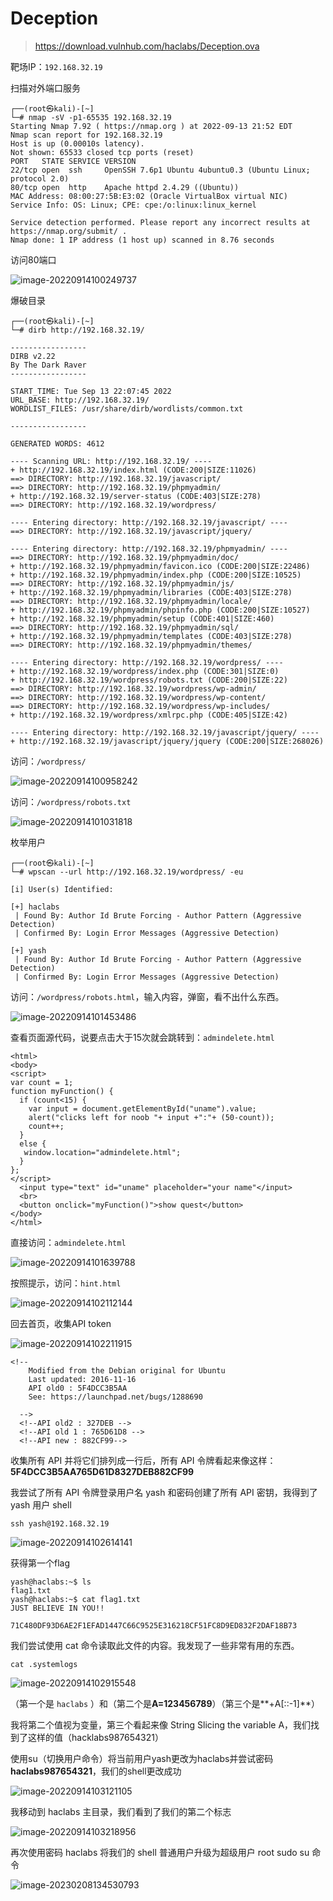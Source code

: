 # Deception

> https://download.vulnhub.com/haclabs/Deception.ova

靶场IP：`192.168.32.19`

扫描对外端口服务

```
┌──(root㉿kali)-[~]
└─# nmap -sV -p1-65535 192.168.32.19 
Starting Nmap 7.92 ( https://nmap.org ) at 2022-09-13 21:52 EDT
Nmap scan report for 192.168.32.19
Host is up (0.00010s latency).
Not shown: 65533 closed tcp ports (reset)
PORT   STATE SERVICE VERSION
22/tcp open  ssh     OpenSSH 7.6p1 Ubuntu 4ubuntu0.3 (Ubuntu Linux; protocol 2.0)
80/tcp open  http    Apache httpd 2.4.29 ((Ubuntu))
MAC Address: 08:00:27:5B:E3:02 (Oracle VirtualBox virtual NIC)
Service Info: OS: Linux; CPE: cpe:/o:linux:linux_kernel

Service detection performed. Please report any incorrect results at https://nmap.org/submit/ .
Nmap done: 1 IP address (1 host up) scanned in 8.76 seconds

```

访问80端口

![image-20220914100249737](../../.gitbook/assets/image-20220914100249737.png)

爆破目录

```
┌──(root㉿kali)-[~]
└─# dirb http://192.168.32.19/ 

-----------------
DIRB v2.22    
By The Dark Raver
-----------------

START_TIME: Tue Sep 13 22:07:45 2022
URL_BASE: http://192.168.32.19/
WORDLIST_FILES: /usr/share/dirb/wordlists/common.txt

-----------------

GENERATED WORDS: 4612                                                          

---- Scanning URL: http://192.168.32.19/ ----
+ http://192.168.32.19/index.html (CODE:200|SIZE:11026)                                                                                                                                                                                   
==> DIRECTORY: http://192.168.32.19/javascript/                                                                                                                                                                                           
==> DIRECTORY: http://192.168.32.19/phpmyadmin/                                                                                                                                                                                           
+ http://192.168.32.19/server-status (CODE:403|SIZE:278)                                                                                                                                                                                  
==> DIRECTORY: http://192.168.32.19/wordpress/                                                                                                                                                                                            
                                                                                                                                                                                                                                          
---- Entering directory: http://192.168.32.19/javascript/ ----
==> DIRECTORY: http://192.168.32.19/javascript/jquery/                                                                                                                                                                                    
                                                                                                                                                                                                                                          
---- Entering directory: http://192.168.32.19/phpmyadmin/ ----
==> DIRECTORY: http://192.168.32.19/phpmyadmin/doc/                                                                                                                                                                                       
+ http://192.168.32.19/phpmyadmin/favicon.ico (CODE:200|SIZE:22486)                                                                                                                                                                       
+ http://192.168.32.19/phpmyadmin/index.php (CODE:200|SIZE:10525)                                                                                                                                                                         
==> DIRECTORY: http://192.168.32.19/phpmyadmin/js/                                                                                                                                                                                        
+ http://192.168.32.19/phpmyadmin/libraries (CODE:403|SIZE:278)                                                                                                                                                                           
==> DIRECTORY: http://192.168.32.19/phpmyadmin/locale/                                                                                                                                                                                    
+ http://192.168.32.19/phpmyadmin/phpinfo.php (CODE:200|SIZE:10527)                                                                                                                                                                       
+ http://192.168.32.19/phpmyadmin/setup (CODE:401|SIZE:460)                                                                                                                                                                               
==> DIRECTORY: http://192.168.32.19/phpmyadmin/sql/                                                                                                                                                                                       
+ http://192.168.32.19/phpmyadmin/templates (CODE:403|SIZE:278)                                                                                                                                                                           
==> DIRECTORY: http://192.168.32.19/phpmyadmin/themes/                                                                                                                                                                                    
                                                                                                                                                                                                                                          
---- Entering directory: http://192.168.32.19/wordpress/ ----
+ http://192.168.32.19/wordpress/index.php (CODE:301|SIZE:0)                                                                                                                                                                              
+ http://192.168.32.19/wordpress/robots.txt (CODE:200|SIZE:22)                                                                                                                                                                            
==> DIRECTORY: http://192.168.32.19/wordpress/wp-admin/                                                                                                                                                                                   
==> DIRECTORY: http://192.168.32.19/wordpress/wp-content/                                                                                                                                                                                 
==> DIRECTORY: http://192.168.32.19/wordpress/wp-includes/                                                                                                                                                                                
+ http://192.168.32.19/wordpress/xmlrpc.php (CODE:405|SIZE:42)                                                                                                                                                                            
                                                                                                                                                                                                                                          
---- Entering directory: http://192.168.32.19/javascript/jquery/ ----
+ http://192.168.32.19/javascript/jquery/jquery (CODE:200|SIZE:268026)   
```

访问：`/wordpress/ `

![image-20220914100958242](../../.gitbook/assets/image-20220914100958242.png)

访问：`/wordpress/robots.txt`

![image-20220914101031818](../../.gitbook/assets/image-20220914101031818.png)

枚举用户

```
┌──(root㉿kali)-[~]
└─# wpscan --url http://192.168.32.19/wordpress/ -eu

[i] User(s) Identified:

[+] haclabs
 | Found By: Author Id Brute Forcing - Author Pattern (Aggressive Detection)
 | Confirmed By: Login Error Messages (Aggressive Detection)

[+] yash
 | Found By: Author Id Brute Forcing - Author Pattern (Aggressive Detection)
 | Confirmed By: Login Error Messages (Aggressive Detection)

```

访问：`/wordpress/robots.html`，输入内容，弹窗，看不出什么东西。

![image-20220914101453486](../../.gitbook/assets/image-20220914101453486.png)

查看页面源代码，说要点击大于15次就会跳转到：`admindelete.html`

```
<html>
<body>
<script>
var count = 1;
function myFunction() {
  if (count<15) {
    var input = document.getElementById("uname").value;
    alert("clicks left for noob "+ input +":"+ (50-count));
    count++;
  }
  else {
   window.location="admindelete.html";
  }
};
</script>
  <input type="text" id="uname" placeholder="your name"</input>
  <br>
  <button onclick="myFunction()">show quest</button>
</body>
</html>

```

直接访问：`admindelete.html`

![image-20220914101639788](../../.gitbook/assets/image-20220914101639788.png)

按照提示，访问：`hint.html`

![image-20220914102112144](../../.gitbook/assets/image-20220914102112144.png)

回去首页，收集API token

![image-20220914102211915](../../.gitbook/assets/image-20220914102211915.png)

```
<!--
    Modified from the Debian original for Ubuntu
    Last updated: 2016-11-16
    API old0 : 5F4DCC3B5AA
    See: https://launchpad.net/bugs/1288690
   
  -->
  <!--API old2 : 327DEB -->
  <!--API old 1 : 765D61D8 -->
  <!--API new : 882CF99-->
```

收集所有 API 并将它们排列成一行后，所有 API 令牌看起来像这样：**5F4DCC3B5AA765D61D8327DEB882CF99**

我尝试了所有 API 令牌登录用户名 yash 和密码创建了所有 API 密钥，我得到了 yash 用户 shell

```
ssh yash@192.168.32.19
```

![image-20220914102614141](../../.gitbook/assets/image-20220914102614141.png)

获得第一个flag

```
yash@haclabs:~$ ls
flag1.txt
yash@haclabs:~$ cat flag1.txt 
JUST BELIEVE IN YOU!!

71C480DF93D6AE2F1EFAD1447C66C9525E316218CF51FC8D9ED832F2DAF18B73

```

我们尝试使用 cat 命令读取此文件的内容。我发现了一些非常有用的东西。

```
cat .systemlogs
```

![image-20220914102915548](../../.gitbook/assets/image-20220914102915548.png)

（第一个是 `haclabs` ）和（第二个是**A=123456789**）（第三个是**+A[::-1]**）

我将第二个值视为变量，第三个看起来像 String Slicing the variable A，我们找到了这样的值（hacklabs987654321）

使用su（切换用户命令）将当前用户yash更改为haclabs并尝试密码**haclabs987654321**，我们的shell更改成功

![image-20220914103121105](../../.gitbook/assets/image-20220914103121105.png)

我移动到 haclabs 主目录，我们看到了我们的第二个标志

![image-20220914103218956](../../.gitbook/assets/image-20220914103218956.png)

再次使用密码 haclabs 将我们的 shell 普通用户升级为超级用户 root sudo su 命令

![image-20230208134530793](../../.gitbook/assets/image-20230208134530793.png)
